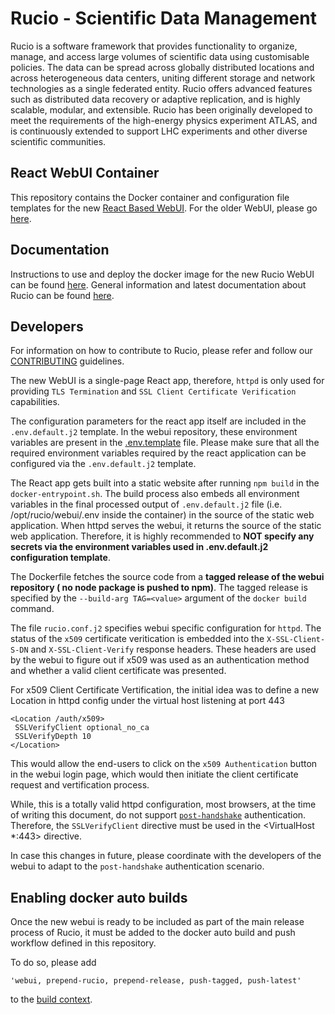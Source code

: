 # Rucio - Scientific Data Management

Rucio is a software framework that provides functionality to organize, manage, and access large volumes of scientific data using customisable policies. The data can be spread across globally distributed locations and across heterogeneous data centers, uniting different storage and network technologies as a single federated entity. Rucio offers advanced features such as distributed data recovery or adaptive replication, and is highly scalable, modular, and extensible. Rucio has been originally developed to meet the requirements of the high-energy physics experiment ATLAS, and is continuously extended to support LHC experiments and other diverse scientific communities.

## React WebUI Container

This repository contains the Docker container and configuration file templates for the new [React Based WebUI](https://github.com/rucio/webui). For the older WebUI, please go [here](https://github.com/rucio/containers/tree/master/ui).

## Documentation

Instructions to use and deploy the docker image for the new Rucio WebUI can be found [here](https://rucio.cern.ch/documentation/installing_webui). General information and latest documentation about Rucio can be found [here](https://rucio.cern.ch/documentation/). 

## Developers

For information on how to contribute to Rucio, please refer and follow our [CONTRIBUTING](<https://github.com/rucio/rucio/blob/master/CONTRIBUTING.rst>) guidelines.

The new WebUI is a single-page React app, therefore, `httpd` is only used for providing `TLS Termination` and `SSL Client Certificate Verification` capabilities.

The configuration parameters for the react app itself are included in the `.env.default.j2` template. In the webui repository, these environment variables are present in the [.env.template](https://github.com/rucio/webui/blob/master/.env.template) file. Please make sure that all the required environment variables required by the react application can be configured via the `.env.default.j2` template.

The React app gets built into a static website after running `npm build` in the `docker-entrypoint.sh`. The build process also embeds all environment variables in the final processed output of `.env.default.j2` file (i.e. /opt/rucio/webui/.env inside the container) in the source of the static web application. When httpd serves the webui, it returns the source of the static web application. Therefore, it is highly recommended to **NOT specify any secrets via the environment variables used in .env.default.j2 configuration template**.

The Dockerfile fetches the source code from a **tagged release of the webui repository ( no node package is pushed to npm)**. The tagged release is specified by the `--build-arg TAG=<value>` argument of the `docker build` command.

The file `rucio.conf.j2` specifies webui specific configuration for `httpd`. The status of the `x509` certificate veritication is embedded into the `X-SSL-Client-S-DN` and `X-SSL-Client-Verify` response headers. These headers are used by the webui to figure out if x509 was used as an authentication method and whether a valid client certificate was presented.

For x509 Client Certificate Vertification, the initial idea was to define a new Location in httpd config under the virtual host listening at port 443
```
<Location /auth/x509> 
 SSLVerifyClient optional_no_ca
 SSLVerifyDepth 10
</Location>
```
This would allow the end-users to click on the `x509 Authentication` button in the webui login page, which would then initiate the client certificate request and vertification process.

While, this is a totally valid httpd configuration, most browsers, at the time of writing this document, do not support [`post-handshake`](https://stackoverflow.com/questions/53062504/apache-2-4-37-with-openssl-1-1-1-cannot-perform-post-handshake-authentication) authentication. Therefore, the `SSLVerifyClient` directive must be used in the <VirtualHost *:443> directive.

In case this changes in future, please coordinate with the developers of the webui to adapt to the `post-handshake` authentication scenario.

## Enabling docker auto builds
Once the new webui is ready to be included as part of the main release process of Rucio, it must be added to the docker auto build and push workflow defined in this repository.

To do so, please add
```
'webui, prepend-rucio, prepend-release, push-tagged, push-latest'
```
to the [build context](
https://github.com/rucio/containers/blob/df0d2a40a24db32523ed218b7e340616832f459a/.github/workflows/docker-auto-build.yml#L13-L28).
